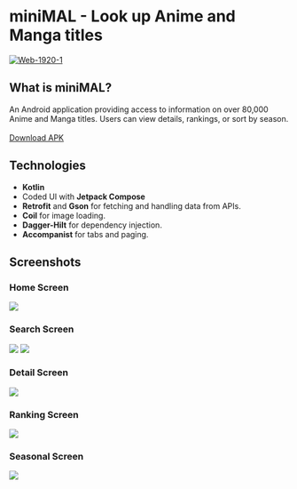 # miniMAL - Look up Anime and Manga titles
<a href="https://ibb.co/nLXm0g9"><img src="https://i.ibb.co/nLXm0g9/Web-1920-1.png" alt="Web-1920-1" border="0" /></a>
## What is miniMAL?
An Android application providing access to information on over 80,000 Anime and Manga titles. Users can view details, rankings, or sort by season.
<br><br/>
[Download APK](https://www.dropbox.com/scl/fi/7rpkg0gfjuveywef97gvv/miniMAL.apk?rlkey=n4oq09cp1nol5eactqk1onr2y&st=bui85868&dl=1)
## Technologies
- **Kotlin**
- Coded UI with **Jetpack Compose**
- **Retrofit** and **Gson** for fetching and handling data from APIs.
- **Coil** for image loading.
- **Dagger-Hilt** for dependency injection.
- **Accompanist** for tabs and paging.
## Screenshots
### Home Screen
![](https://i.ibb.co/YBBjCZR/home.jpg)
### Search Screen
![](https://i.ibb.co/6PRTm1M/search.jpg)
![](https://i.ibb.co/s90v6b0/search2.jpg)
### Detail Screen
![](https://i.ibb.co/D1dSgVg/detail.jpg)
### Ranking Screen
![](https://i.ibb.co/mBh8mjR/rank.jpg)
### Seasonal Screen
![](https://i.ibb.co/2cjVg0y/seasonal.jpg)
